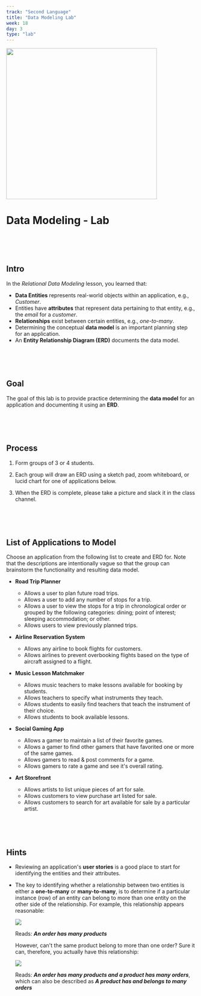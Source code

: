 ```yaml
---
track: "Second Language"
title: "Data Modeling Lab"
week: 18
day: 3
type: "lab"
---
```



<img src="https://i.imgur.com/qz8V0NX.png" width="400">

# Data Modeling - Lab

<br>
<br>
<br>



## Intro

In the _Relational Data Modeling_ lesson, you learned that:

- **Data Entities** represents real-world objects within an application, e.g., _Customer_.
- Entities have **attributes** that represent data pertaining to that entity, e.g., the _email_ for a _customer_.
- **Relationships** exist between certain entities, e.g., _one-to-many_.
- Determining the conceptual **data model** is an important planning step for an application.
- An **Entity Relationship Diagram (ERD)** documents the data model.


<br>
<br>
<br>




## Goal

The goal of this lab is to provide practice determining the **data model** for an application and documenting it using an **ERD**.


<br>
<br>
<br>



## Process

1. Form groups of 3 or 4 students.

2. Each group will draw an ERD using a sketch pad, zoom whiteboard, or lucid chart for one of applications below.

3. When the ERD is complete, please take a picture and slack it in the class channel.


<br>
<br>
<br>



## List of Applications to Model

Choose an application from the following list to create and ERD for.  Note that the descriptions are intentionally vague so that the group can brainstorm the functionality and resulting data model. 

- **Road Trip Planner**
	- Allows a user to plan future road trips.
	- Allows a user to add any number of stops for a trip.
	- Allows a user to view the stops for a trip in chronological order or grouped by the following categories: dining; point of interest; sleeping accommodation; or other.
	- Allows users to view previously planned trips.

- **Airline Reservation System**
	- Allows any airline to book flights for customers.
	- Allows airlines to prevent overbooking flights based on the type of aircraft assigned to a flight.

- **Music Lesson Matchmaker**
	- Allows music teachers to make lessons available for booking by students.
	- Allows teachers to specify what instruments they teach.
	- Allows students to easily find teachers that teach the instrument of their choice.
	- Allows students to book available lessons.

- **Social Gaming App**
	- Allows a gamer to maintain a list of their favorite games.
	- Allows a gamer to find other gamers that have favorited one or more of the same games.
	- Allows gamers to read & post comments for a game.
	- Allows gamers to rate a game and see it's overall rating.
	
- **Art Storefront**
	- Allows artists to list unique pieces of art for sale.
	- Allows customers to view purchase art listed for sale.
	- Allows customers to search for art available for sale by a particular artist. 


<br>
<br>
<br>


## Hints

- Reviewing an application's **user stories** is a good place to start for identifying the entities and their attributes.

- The key to identifying whether a relationship between two entities is either a **one-to-many** or **many-to-many**, is to determine if a particular instance (row) of an entity can belong to more than one entity on the other side of the relationship. For example, this relationship appears reasonable:
	
	<img src="https://i.imgur.com/SWV1d0F.png">
	
	Reads: **_An order has many products_**
	
	However, can't the same product belong to more than one order?  Sure it can, therefore, you actually have this relationship:
	
	<img src="https://i.imgur.com/BuihJkP.png">
	
	Reads: **_An order has many products and a product has many orders_**, which can also be described as **_A product has and belongs to many orders_**